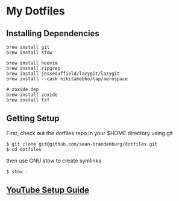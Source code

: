 # My Dotfiles

## Installing Dependencies

```
brew install git
brew install stow

brew install neovim
brew install ripgrep
brew install jesseduffield/lazygit/lazygit
brew install --cask nikitabobko/tap/aerospace

# zoxide dep
brew install zoxide
brew install fzf
```

## Getting Setup

First, check out the dotfiles repo in your $HOME directory using git

```
$ git clone git@github.com/sean-brandenburg/dotfiles.git
$ cd dotfiles
```

then use GNU stow to create symlinks

```
$ stow .
```

## [YouTube Setup Guide](https://www.youtube.com/watch?v=y6XCebnB9gs)
